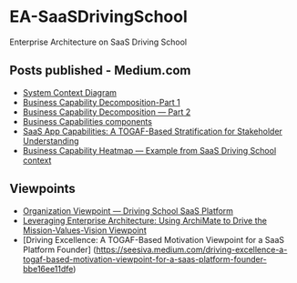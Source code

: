 # EA-SaaSDrivingSchool
Enterprise Architecture on SaaS Driving School

## Posts published - Medium.com
* [System Context Diagram](https://medium.com/@seesiva/system-context-diagram-199298474747)
* [Business Capability Decomposition-Part 1](https://seesiva.medium.com/business-capability-decomposition-part-1-d4ecb621d814)
* [Business Capability Decomposition — Part 2](https://seesiva.medium.com/business-capability-decomposition-part-2-e35b4b0e660)
* [Business Capabilities components](https://seesiva.medium.com/business-capabilities-components-31cab08b9b5d)
* [SaaS App Capabilities: A TOGAF-Based Stratification for Stakeholder Understanding](https://medium.com/@seesiva/driving-school-saas-app-capabilities-a-togaf-based-stratification-for-stakeholder-understanding-1eb3fcd26211)
* [Business Capability Heatmap — Example from SaaS Driving School context](https://medium.com/@seesiva/business-capability-heatmap-fad0563909cb)

## Viewpoints
* [Organization Viewpoint — Driving School SaaS Platform](https://medium.com/p/2e22fcc54fd5)
* [Leveraging Enterprise Architecture: Using ArchiMate to Drive the Mission-Values-Vision Viewpoint](https://medium.com/@seesiva/leveraging-enterprise-architecture-using-archimate-to-drive-the-mission-values-vision-viewpoint-2066397dba74)
* [Driving Excellence: A TOGAF-Based Motivation Viewpoint for a SaaS Platform Founder] (https://seesiva.medium.com/driving-excellence-a-togaf-based-motivation-viewpoint-for-a-saas-platform-founder-bbe16ee11dfe)